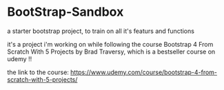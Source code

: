 # BootStrap-Sandbox
a starter bootstrap project, to train on all it's featurs and functions

it's a project i'm working on while following the course Bootstrap 4 From Scratch With 5 Projects by Brad Traversy, 
which is a bestseller course on udemy !!


the link to the course: https://www.udemy.com/course/bootstrap-4-from-scratch-with-5-projects/

